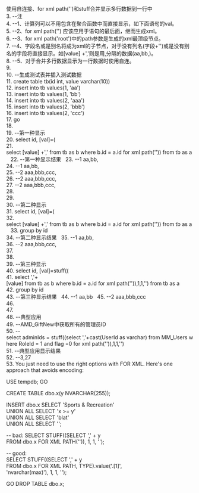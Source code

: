 使用自连接、for xml path('')和stuff合并显示多行数据到一行中	
3. --注  	
4. --1、计算列可以不用包含在聚合函数中而直接显示，如下面语句的val。  	
5. --2、for xml path('') 应该应用于语句的最后面，继而生成xml。  	
6. --3、for xml path('root')中的path参数是生成的xml最顶级节点。  	
7. --4、字段名或是别名将成为xml的子节点，对于没有列名(字段+'')或是没有别名的字段将直接显示。如[value] +','则是用,分隔的数据(aa,bb,)。  	
8. --5、对于合并多行数据显示为一行数据时使用自连。  	
9.   	
10. --生成测试表并插入测试数据  	
11. create table tb(id int, value varchar(10))  	
12. insert into tb values(1, 'aa')  	
13. insert into tb values(1, 'bb')  	
14. insert into tb values(2, 'aaa')  	
15. insert into tb values(2, 'bbb')  	
16. insert into tb values(2, 'ccc')  	
17. go  	
18.   	
19. --第一种显示  	
20. select id, [val]=(  	
21. select [value] +',' from tb as b where b.id = a.id for xml path('')) from tb as a  	
22. --第一种显示结果  	
23. --1 aa,bb,  	
24. --1 aa,bb,  	
25. --2 aaa,bbb,ccc,  	
26. --2 aaa,bbb,ccc,  	
27. --2 aaa,bbb,ccc,  	
28.   	
29.   	
30. --第二种显示  	
31. select id, [val]=(  	
32. select [value] +',' from tb as b where b.id = a.id for xml path('')) from tb as a  	
33. group by id  	
34. --第二种显示结果  	
35. --1 aa,bb,  	
36. --2 aaa,bbb,ccc,  	
37.   	
38.   	
39. --第三种显示  	
40. select id, [val]=stuff((  	
41. select ','+[value] from tb as b where b.id = a.id for xml path('')),1,1,'') from tb as a  	
42. group by id  	
43. --第三种显示结果  	
44. --1 aa,bb  	
45. --2 aaa,bbb,ccc  	
46.   	
47.   	
48. --典型应用  	
49. --AMD_GiftNew中获取所有的管理员ID  	
50. --select adminIds = stuff((select ','+cast(UserId as varchar) from MM_Users where RoleId = 1 and flag =0 for xml path('')),1,1,'')  	
51. --典型应用显示结果  	
52. --3,27  	
53. You just need to use the right options with FOR XML. Here's one approach that avoids encoding:	
	
USE tempdb;	
GO	
	
CREATE TABLE dbo.x(y NVARCHAR(255));	
	
INSERT dbo.x SELECT 'Sports & Recreation'	
   UNION ALL SELECT 'x >= y'	
   UNION ALL SELECT 'blat'	
   UNION ALL SELECT '<hooah>';	
	
-- bad:	
SELECT STUFF((SELECT ',' + y	
 FROM dbo.x FOR XML PATH('')), 1, 1, '');	
	
-- good:	
SELECT STUFF((SELECT ',' + y	
 FROM dbo.x FOR XML PATH, TYPE).value('.[1]',	
 'nvarchar(max)'), 1, 1, '');	
	
 GO	
 DROP TABLE dbo.x;	
